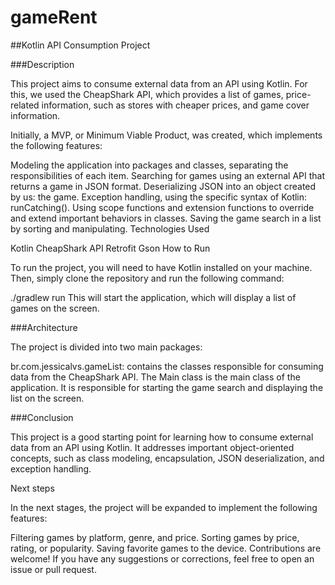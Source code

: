 # gameRent
##Kotlin API Consumption Project

###Description

This project aims to consume external data from an API using Kotlin. For this, we used the CheapShark API, which provides a list of games, price-related information, such as stores with cheaper prices, and game cover information.

Initially, a MVP, or Minimum Viable Product, was created, which implements the following features:

Modeling the application into packages and classes, separating the responsibilities of each item.
Searching for games using an external API that returns a game in JSON format.
Deserializing JSON into an object created by us: the game.
Exception handling, using the specific syntax of Kotlin: runCatching().
Using scope functions and extension functions to override and extend important behaviors in classes.
Saving the game search in a list by sorting and manipulating.
Technologies Used

Kotlin
CheapShark API
Retrofit
Gson
How to Run

To run the project, you will need to have Kotlin installed on your machine. Then, simply clone the repository and run the following command:

./gradlew run
This will start the application, which will display a list of games on the screen.

###Architecture

The project is divided into two main packages:

br.com.jessicalvs.gameList: contains the classes responsible for consuming data from the CheapShark API.
The Main class is the main class of the application. It is responsible for starting the game search and displaying the list on the screen.

###Conclusion

This project is a good starting point for learning how to consume external data from an API using Kotlin. It addresses important object-oriented concepts, such as class modeling, encapsulation, JSON deserialization, and exception handling.

Next steps

In the next stages, the project will be expanded to implement the following features:

Filtering games by platform, genre, and price.
Sorting games by price, rating, or popularity.
Saving favorite games to the device.
Contributions are welcome! If you have any suggestions or corrections, feel free to open an issue or pull request.
